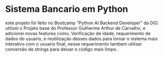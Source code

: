 # Sistema Bancario em Python
este projeto foi feito no Bootcamp  "Python AI Backend Developer" da DIO.
utilizei o Projeto base do Professor Guilherme Arthur de Carvalho, e adicionei novas features como,
Verificação de idade, requerimento de dados do usuario, e reutilização desses dados para tornar o
sistema mais interativo com o usuario final, nesse requerimento tambem utilizei conversão de strings para deixar o código mais limpo.
